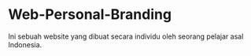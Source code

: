 # Web-Personal-Branding
Ini sebuah website yang dibuat secara individu oleh seorang pelajar asal Indonesia.
